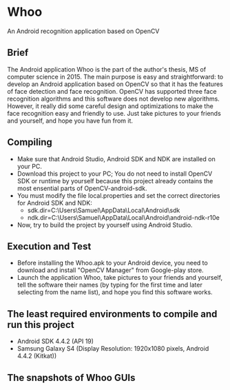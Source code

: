 # Whoo
An Android recognition application based on OpenCV

## Brief
  The Android application Whoo is the part of the author's thesis, MS of
computer science in 2015. The main purpose is easy and straightforward:
to develop an Android application based on OpenCV so that it has the
features of face detection and face recognition. OpenCV has supported
three face recognition algorithms and this software does not develop new
algorithms. However, it really did some careful design and optimizations
to make the face recognition easy and friendly to use. Just take pictures
to your friends and yourself, and hope you have fun from it.

## Compiling
* Make sure that Android Studio, Android SDK and NDK are installed on your PC.
* Download this project to your PC; You do not need to install OpenCV SDK or 
runtime by yourself because this project already contains the most ensential
parts of OpenCV-android-sdk.
* You must modify the file local.properties and set the correct directories for
Android SDK and NDK:
  * sdk.dir=C\:\\Users\\Samuel\\AppData\\Local\\Android\\sdk<br>
  * ndk.dir=C\:\\Users\\Samuel\\AppData\\Local\\Android\\android-ndk-r10e
* Now, try to build the project by yourself using Android Studio.

## Execution and Test
* Before installing the Whoo.apk to your Android device, you need to download 
and install "OpenCV Manager" from Google-play store.
* Launch the application Whoo, take pictures to your friends and yourself, tell
the software their names (by typing for the first time and later selecting from
the name list), and hope you find this software works.

## The least required environments to compile and run this project
* Android SDK 4.4.2 (API 19)
* Samsung Galaxy S4 (Display Resolution: 1920x1080 pixels, Android 4.4.2 (Kitkat))

## The snapshots of Whoo GUIs
